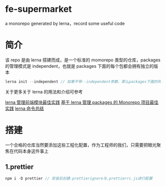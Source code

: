 # fe-supermarket

a monorepo generated by lerna，record some useful code

# 简介

该 repo 是由 lerna 搭建而成，是一个标准的 momorepo 类型的仓库，packages 的管理模式是 independent，也就是 packages 下面的每个包都会拥有独立的版本

```javascript
lerna init --independent // 如果不带--independent参数，那么packages下面的所有包都会共享一个版本，任何一个包中发生了改变，其他的所有包都会发版，因为他们要共享一个版本，感觉这样的话丢失了实用lerna的本意
```

关于更多关于 lerna 的用法和介绍可参考

[lerna 管理前端模块最佳实践](https://juejin.cn/post/6844903568751722509)
[基于 lerna 管理 packages 的 Monorepo 项目最佳实践](https://juejin.cn/post/6844903911095025678)
[lerna 命令总结](https://juejin.cn/post/7033673456751214600#heading-2)

# 搭建

一个合格的仓库当然要添加这些工程化配置，作为工程师的我们，只需要把眼光聚焦在代码本身这件事上

## 1.prettier

```javascript
npm i -D prettier // 安装后创建.prettierignore与.prettierrc.js进行配置
```
